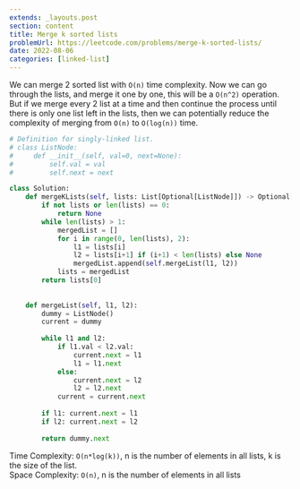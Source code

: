 ```yaml
---
extends: _layouts.post
section: content
title: Merge k sorted lists
problemUrl: https://leetcode.com/problems/merge-k-sorted-lists/
date: 2022-08-06
categories: [linked-list]
---
```


We can merge 2 sorted list with `O(n)` time complexity. Now we can go through the lists, and merge it one by one, this will be a `O(n^2)` operation. But if we merge every 2 list at a time and then continue the process until there is only one list left in the lists, then we can potentially reduce the complexity of merging from `O(n)` to `O(log(n))` time.

```python
# Definition for singly-linked list.
# class ListNode:
#     def __init__(self, val=0, next=None):
#         self.val = val
#         self.next = next

class Solution:
    def mergeKLists(self, lists: List[Optional[ListNode]]) -> Optional[ListNode]:
        if not lists or len(lists) == 0:
            return None
        while len(lists) > 1:
            mergedList = []
            for i in range(0, len(lists), 2):
                l1 = lists[i]
                l2 = lists[i+1] if (i+1) < len(lists) else None
                mergedList.append(self.mergeList(l1, l2))
            lists = mergedList
        return lists[0]
        
    
    def mergeList(self, l1, l2):
        dummy = ListNode()
        current = dummy
        
        while l1 and l2:
            if l1.val < l2.val:
                current.next = l1
                l1 = l1.next
            else:
                current.next = l2
                l2 = l2.next
            current = current.next
        
        if l1: current.next = l1
        if l2: current.next = l2
        
        return dummy.next
```

Time Complexity: `O(n*log(k))`, n is the number of elements in all lists, k is the size of the list. <br/>
Space Complexity: `O(n)`, n is the number of elements in all lists